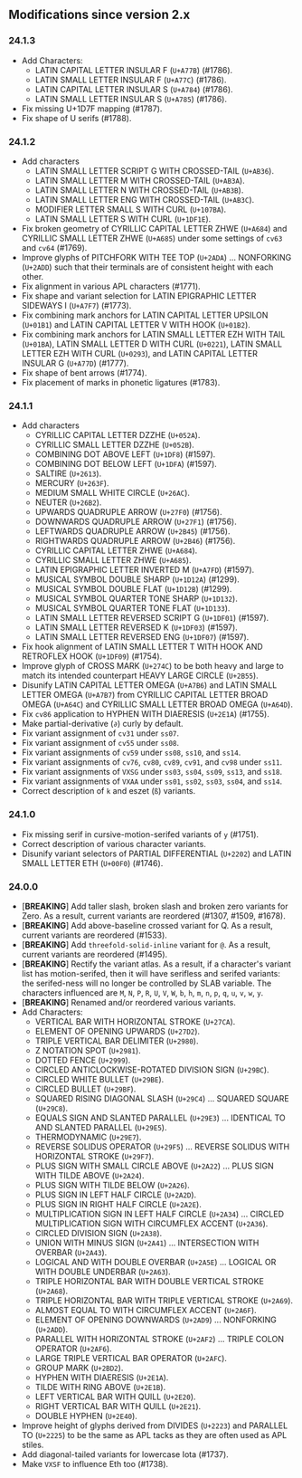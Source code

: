 ## Modifications since version 2.x

### 24.1.3

* Add Characters:
  - LATIN CAPITAL LETTER INSULAR F (`U+A77B`) (#1786).
  - LATIN SMALL LETTER INSULAR F (`U+A77C`) (#1786).
  - LATIN CAPITAL LETTER INSULAR S (`U+A784`) (#1786).
  - LATIN SMALL LETTER INSULAR S (`U+A785`) (#1786).
* Fix missing U+1D7F mapping (#1787).
* Fix shape of U serifs (#1788).


### 24.1.2

* Add characters
  - LATIN SMALL LETTER SCRIPT G WITH CROSSED-TAIL (`U+AB36`).
  - LATIN SMALL LETTER M WITH CROSSED-TAIL (`U+AB3A`).
  - LATIN SMALL LETTER N WITH CROSSED-TAIL (`U+AB3B`).
  - LATIN SMALL LETTER ENG WITH CROSSED-TAIL (`U+AB3C`).
  - MODIFIER LETTER SMALL S WITH CURL (`U+107BA`).
  - LATIN SMALL LETTER S WITH CURL (`U+1DF1E`).
* Fix broken geometry of CYRILLIC CAPITAL LETTER ZHWE (`U+A684`) and CYRILLIC SMALL LETTER ZHWE (`U+A685`) under some settings of `cv63` and `cv64` (#1769).
* Improve glyphs of PITCHFORK WITH TEE TOP (`U+2ADA`) ... NONFORKING (`U+2ADD`) such that their terminals are of consistent height with each other.
* Fix alignment in various APL characters (#1771).
* Fix shape and variant selection for LATIN EPIGRAPHIC LETTER SIDEWAYS I (`U+A7F7`) (#1773).
* Fix combining mark anchors for LATIN CAPITAL LETTER UPSILON (`U+01B1`) and LATIN CAPITAL LETTER V WITH HOOK (`U+01B2`).
* Fix combining mark anchors for LATIN SMALL LETTER EZH WITH TAIL (`U+01BA`), LATIN SMALL LETTER D WITH CURL (`U+0221`), LATIN SMALL LETTER EZH WITH CURL (`U+0293`), and LATIN CAPITAL LETTER INSULAR G (`U+A77D`) (#1777).
* Fix shape of bent arrows (#1774).
* Fix placement of marks in phonetic ligatures (#1783).


### 24.1.1

* Add characters
  - CYRILLIC CAPITAL LETTER DZZHE (`U+052A`).
  - CYRILLIC SMALL LETTER DZZHE (`U+052B`).
  - COMBINING DOT ABOVE LEFT (`U+1DF8`) (#1597).
  - COMBINING DOT BELOW LEFT (`U+1DFA`) (#1597).
  - SALTIRE (`U+2613`).
  - MERCURY (`U+263F`).
  - MEDIUM SMALL WHITE CIRCLE (`U+26AC`).
  - NEUTER (`U+26B2`).
  - UPWARDS QUADRUPLE ARROW (`U+27F0`) (#1756).
  - DOWNWARDS QUADRUPLE ARROW (`U+27F1`) (#1756).
  - LEFTWARDS QUADRUPLE ARROW (`U+2B45`) (#1756).
  - RIGHTWARDS QUADRUPLE ARROW (`U+2B46`) (#1756).
  - CYRILLIC CAPITAL LETTER ZHWE (`U+A684`).
  - CYRILLIC SMALL LETTER ZHWE (`U+A685`).
  - LATIN EPIGRAPHIC LETTER INVERTED M (`U+A7FD`) (#1597).
  - MUSICAL SYMBOL DOUBLE SHARP (`U+1D12A`) (#1299).
  - MUSICAL SYMBOL DOUBLE FLAT (`U+1D12B`) (#1299).
  - MUSICAL SYMBOL QUARTER TONE SHARP (`U+1D132`).
  - MUSICAL SYMBOL QUARTER TONE FLAT (`U+1D133`).
  - LATIN SMALL LETTER REVERSED SCRIPT G (`U+1DF01`) (#1597).
  - LATIN SMALL LETTER REVERSED K (`U+1DF03`) (#1597).
  - LATIN SMALL LETTER REVERSED ENG (`U+1DF07`) (#1597).
* Fix hook alignment of LATIN SMALL LETTER T WITH HOOK AND RETROFLEX HOOK (`U+1DF09`) (#1754).
* Improve glyph of CROSS MARK (`U+274C`) to be both heavy and large to match its intended counterpart HEAVY LARGE CIRCLE (`U+2B55`).
* Disunify LATIN CAPITAL LETTER OMEGA (`U+A7B6`) and LATIN SMALL LETTER OMEGA (`U+A7B7`) from CYRILLIC CAPITAL LETTER BROAD OMEGA (`U+A64C`) and CYRILLIC SMALL LETTER BROAD OMEGA (`U+A64D`).
* Fix `cv86` application to HYPHEN WITH DIAERESIS (`U+2E1A`) (#1755).
* Make partial-derivative (`∂`) curly by default.
* Fix variant assignment of `cv31` under `ss07`.
* Fix variant assignment of `cv55` under `ss08`.
* Fix variant assignments of `cv59` under `ss08`, `ss10`, and `ss14`.
* Fix variant assignments of `cv76`, `cv80`, `cv89`, `cv91`, and `cv98` under `ss11`.
* Fix variant assignments of `VXSG` under `ss03`, `ss04`, `ss09`, `ss13`, and `ss18`.
* Fix variant assignments of `VXAA` under `ss01`, `ss02`, `ss03`, `ss04`, and `ss14`.
* Correct description of `k` and eszet (`ß`) variants.


### 24.1.0

 * Fix missing serif in cursive-motion-serifed variants of `y` (#1751).
 * Correct description of various character variants.
 * Disunify variant selectors of PARTIAL DIFFERENTIAL (`U+2202`) and LATIN SMALL LETTER ETH (`U+00F0`) (#1746).


### 24.0.0

* \[**BREAKING**\] Add taller slash, broken slash and broken zero variants for Zero. As a result, current variants are reordered (#1307, #1509, #1678).
* \[**BREAKING**\] Add above-baseline crossed variant for Q. As a result, current variants are reordered (#1533).
* \[**BREAKING**\] Add `threefold-solid-inline` variant for `@`. As a result, current variants are reordered (#1495).
* \[**BREAKING**\] Rectify the variant atlas. As a result, if a character's variant list has motion-serifed, then it will have serifless and serifed variants: the serifed-ness will no longer be controlled by SLAB variable. The characters influenced are `M`, `N`, `P`, `R`, `U`, `V`, `W`, `b`, `h`, `m`, `n`, `p`, `q`, `u`, `v`, `w`, `y`.
* \[**BREAKING**\] Renamed and/or reordered various variants.
* Add Characters:
  - VERTICAL BAR WITH HORIZONTAL STROKE (`U+27CA`).
  - ELEMENT OF OPENING UPWARDS (`U+27D2`).
  - TRIPLE VERTICAL BAR DELIMITER (`U+2980`).
  - Z NOTATION SPOT (`U+2981`).
  - DOTTED FENCE (`U+2999`).
  - CIRCLED ANTICLOCKWISE-ROTATED DIVISION SIGN (`U+29BC`).
  - CIRCLED WHITE BULLET (`U+29BE`).
  - CIRCLED BULLET (`U+29BF`).
  - SQUARED RISING DIAGONAL SLASH (`U+29C4`) ... SQUARED SQUARE (`U+29C8`).
  - EQUALS SIGN AND SLANTED PARALLEL (`U+29E3`) ... IDENTICAL TO AND SLANTED PARALLEL (`U+29E5`).
  - THERMODYNAMIC (`U+29E7`).
  - REVERSE SOLIDUS OPERATOR (`U+29F5`) ... REVERSE SOLIDUS WITH HORIZONTAL STROKE (`U+29F7`).
  - PLUS SIGN WITH SMALL CIRCLE ABOVE (`U+2A22`) ... PLUS SIGN WITH TILDE ABOVE (`U+2A24`).
  - PLUS SIGN WITH TILDE BELOW (`U+2A26`).
  - PLUS SIGN IN LEFT HALF CIRCLE (`U+2A2D`).
  - PLUS SIGN IN RIGHT HALF CIRCLE (`U+2A2E`).
  - MULTIPLICATION SIGN IN LEFT HALF CIRCLE (`U+2A34`) ... CIRCLED MULTIPLICATION SIGN WITH CIRCUMFLEX ACCENT (`U+2A36`).
  - CIRCLED DIVISION SIGN (`U+2A38`).
  - UNION WITH MINUS SIGN (`U+2A41`) ... INTERSECTION WITH OVERBAR (`U+2A43`).
  - LOGICAL AND WITH DOUBLE OVERBAR (`U+2A5E`) ... LOGICAL OR WITH DOUBLE UNDERBAR (`U+2A63`).
  - TRIPLE HORIZONTAL BAR WITH DOUBLE VERTICAL STROKE (`U+2A68`).
  - TRIPLE HORIZONTAL BAR WITH TRIPLE VERTICAL STROKE (`U+2A69`).
  - ALMOST EQUAL TO WITH CIRCUMFLEX ACCENT (`U+2A6F`).
  - ELEMENT OF OPENING DOWNWARDS (`U+2AD9`) ... NONFORKING (`U+2ADD`).
  - PARALLEL WITH HORIZONTAL STROKE (`U+2AF2`) ... TRIPLE COLON OPERATOR (`U+2AF6`).
  - LARGE TRIPLE VERTICAL BAR OPERATOR (`U+2AFC`).
  - GROUP MARK (`U+2BD2`).
  - HYPHEN WITH DIAERESIS (`U+2E1A`).
  - TILDE WITH RING ABOVE (`U+2E1B`).
  - LEFT VERTICAL BAR WITH QUILL (`U+2E20`).
  - RIGHT VERTICAL BAR WITH QUILL (`U+2E21`).
  - DOUBLE HYPHEN (`U+2E40`).
* Improve height of glyphs derived from DIVIDES (`U+2223`) and PARALLEL TO (`U+2225`) to be the same as APL tacks as they are often used as APL stiles.
* Add diagonal-tailed variants for lowercase Iota (#1737).
* Make `VXSF` to influence Eth too (#1738).

